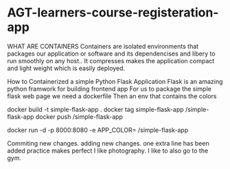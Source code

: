 # AGT-learners-course-registeration-app
WHAT ARE CONTAINERS
Containers are isolated environments that packages our application or software and its dependencises and libery to run smoothly on any host..
It compresses makes the application compact and light weight which is easily deployed.

How to Containerized a simple Python Flask Application
Flask is an amazing python framwork for building frontend app
For us to package the simple flask web page we need a dockerfile
Then an env that contains the colors

docker build -t simple-flask-app .
docker tag simple-flask-app <container-repo>/simple-flask-app
docker push <container-repo>/simple-flask-app

docker run -d -p 8000:8080 -e APP_COLOR=<color-name> <container-repo>/simple-flask-app

Commiting new changes.
adding new changes.
one extra line has been added
practice makes perfect
I like photography.
I like to also go to the gym.
